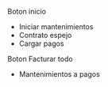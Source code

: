 Boton inicio
- Iniciar mantenimientos
- Contrato espejo
- Cargar pagos

Boton Facturar todo
- Mantenimientos a pagos


